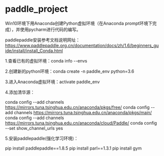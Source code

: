 # paddle_project
Win10环境下用Anaconda创建Python虚拟环境（在Anaconda prompt环境下完成），并使用pycharm进行代码的编写。

paddlepaddle安装参考文档说明网址：
https://www.paddlepaddle.org.cn/documentation/docs/zh/1.6/beginners_guide/install/install_Conda.html

1.查看已有的虚拟环境：conda info --envs

2.创建新的python环境：conda create -n paddle_env python=3.6

3.进入Anaconda虚拟环境：activate paddle_env

4.添加清华源：

conda config --add channels https://mirrors.tuna.tsinghua.edu.cn/anaconda/pkgs/free/
conda config --add channels https://mirrors.tuna.tsinghua.edu.cn/anaconda/pkgs/main/
conda config --add channels https://mirrors.tuna.tsinghua.edu.cn/anaconda/cloud/Paddle/
conda config --set show_channel_urls yes

5.安装paddlepaddle(强化学习环境)：

pip install paddlepaddle==1.8.5
pip install parl==1.3.1
pip install gym
